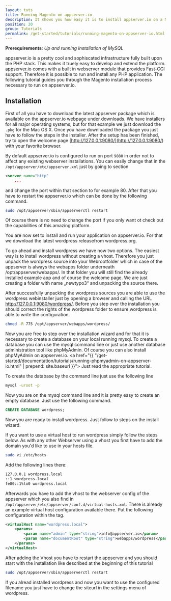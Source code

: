 ```yaml
---
layout: tuts
title: Running Magento on appserver.io
description: It shows you how easy it is to install appserver.io on a Mac and run Magento on it.
position: 20
group: Tutorials
permalink: /get-started/tutorials/running-magento-on-appserver-io.html
---
```


**Prerequirements**: *Up and running installation of MySQL*

appserver.io is a pretty cool and sophiscated infrastructure fully built upon the PHP stack. This makes it truely easy to develop and extend the platform. appserver.io comes with a built in webserver module that provides Fast-CGI support. Therefore it is possible to run and install any PHP application. The following tutorial guides you through the Magento installation process necessary to run on appserver.io.

## Installation

First of all you have to download the latest appserver package which is available on the appserver.io webpage under downloads. We have installers for all major operating systems, but for that example we just download the `.pkg` for the Mac OS X. Once you have downloaded the package you just have to follow the steps in the installer. After the setup has been finished, try to open the welcome page [http://127.0.0.1:9080/](<http://127.0.0.1:9080/>) with your favorite browser.

By default appserver.io is configured to run on port `9080` in order not to affect any existing webserver installations. You can easily change that in the `/opt/appserver/etc/appserver.xml` just by going to section

```xml
<server name="http"
	...
```

and change the port within that section to for example 80. After that you have to restart the appserver.io which can be done by the following command.

```bash
sudo /opt/appserver/sbin/appserverctl restart
```

Of course there is no need to change the port if you only want ot check out the capabilities of this amazing platform.

You are now set to install and run your application on appserver.io. For that we download the latest wordpress releasefrom wordpress.org.

To go ahead and install wordpress we have now two options. The easiest way is to install wordpress without creating a vhost. Therefore you just unpack the wordpress source into your Webrootfolder which in case of the appserver is always the webapps folder underneath /opt/appserver/webapps/. In that folder you will still find the already installed example app and of course the welcome page. We are just creating a folder with name „newtypo3“ and unpacking the source there.

After successfully unpacking the wordpress sources you are able to use the wordpress webinstaller just by opening a
browser and calling the URL http://127.0.0.1:9080/wordpress/. Before you step over the installation you should correct the rights of the wordpress folder to ensure wordpress is able to write the configuration.

```bash
chmod -R 775 /opt/appserver/webapps/wordpress/
```

Now you are free to step over the installation wizard and for that it is necessary to create a database on your local running mysql. To create a database you can use the mysql command line or just use another database administration tool like phpMyAdmin. Of course you can also install phpMyAdmin on appserver.io. <a href="{{ "/get-started/documentation/tutorials/running-phpmyadmin-on-appserver-io.html" | prepend: site.baseurl }}"> Just read the appropriate tutorial.</a>

To create the database by the command line just use the following line

```bash
mysql -uroot -p
```

Now you are on the mysql command line and it is pretty easy to create an empty database. Just use the following command.

```sql
CREATE DATABASE wordpress;
```

Now you are ready to install wordpress. Just follow to steps on the install wizard.

If you want to use a virtual host to run wordpress simply follow the steps below. As with any other Webserver using a vhost you first have to add the domain you'd like to use in your hosts file.

```bash
sudo vi /etc/hosts
```

Add the following lines there:

```bash
127.0.0.1 wordpress.local
::1 wordpress.local
fe80::1%lo0 wordpress.local
```

Afterwards you have to add the vhost to the webserver config of the appserver which you also find in
`/opt/appserver/etc/appserver/conf.d/virtual-hosts.xml`. There is already an example virtual host configuration
available there. Put the following configuration within the <virtualHosts> tag.

```xml
<virtualHost name="wordpress.local">
    <params>
        <param name="admin" type="string">info@appserver.io</param>
        <param name="documentRoot" type="string">webapps/wordpress</param>
    </params>
</virtualHost>
```

After adding the Vhost you have to restart the appserver and you should start with the installation like described at the beginning of this tutorial

```bash
sudo /opt/appserver/sbin/appserverctl restart
```

If you alread installed wordpress and now you want to use the configured filename you just have to change the siteurl in the settings menu of wordpress.
